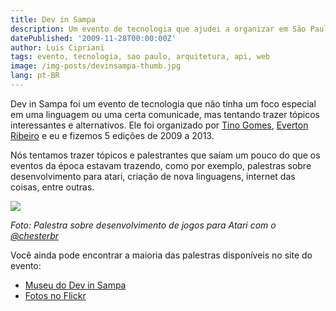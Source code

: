 ```yaml
---
title: Dev in Sampa
description: Um evento de tecnologia que ajudei a organizar em São Paulo de 2009 a 2013.
datePublished: '2009-11-28T00:00:00Z'
author: Luis Cipriani
tags: evento, tecnologia, sao paulo, arquitetura, api, web
image: /img-posts/devinsampa-thumb.jpg
lang: pt-BR
---
```


Dev in Sampa foi um evento de tecnologia que não tinha um foco especial em uma linguagem ou uma certa comunicade, mas tentando trazer tópicos interessantes e alternativos. Ele foi organizado por [Tino Gomes](http://twitter.com/tinogomes 'Follow him'), [Everton Ribeiro](http://twitter.com/nuxlli 'Follow him') e eu e fizemos 5 edições de 2009 a 2013.

Nós tentamos trazer tópicos e palestrantes que saíam um pouco do que os eventos da época estavam trazendo, como por exemplo, palestras sobre desenvolvimento para atari, criação de nova linguagens, internet das coisas, entre outras.

![](/img-posts/devinsampa-talk.jpg)

_Foto: Palestra sobre desenvolvimento de jogos para Atari com o [@chesterbr](http://twitter.com/chesterbr 'Follow him')_

Você ainda pode encontrar a maioria das palestras disponíveis no site do evento:

- [Museu do Dev in Sampa](http://devinsampa.com.br/museu/)
- [Fotos no Flickr](https://www.flickr.com/photos/devinsampa/)
